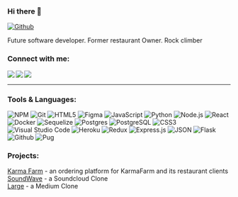 <!--

![Bootstrap](https://img.shields.io/badge/bootstrap-%23563D7C.svg?style=for-the-badge&logo=bootstrap&logoColor=white)

-->
### Hi there 👋
[![Github](https://img.shields.io/github/followers/da5idf?label=Follow&style=social)](https://github.com/da5idf)
<!-- ![](https://visitor-badge.glitch.me/badge?page_id=celestewinterton.celestewinterton) -->

Future software developer. Former restaurant Owner. Rock climber <br/>

### Connect with me: 
  
<a href="https://www.linkedin.com/in/david-forster-70b44673/" target="_blank">
  <img align="left"  src="https://img.shields.io/badge/LinkedIn-0077B5?style=for-the-badge&logo=linkedin&logoColor=white" />
</a>
<a href="https://angel.co/u/david-forster-9" target="_blank">
    <img align="left"  src="https://img.shields.io/badge/AngelList-%23D4D4D4.svg?style=for-the-badge&logo=AngelList&logoColor=black" />
 </a>
<a href="mailto:devda5idf@gmail.com" target="_blank">
   <img align="left"src="https://img.shields.io/badge/Gmail-D14836?style=for-the-badge&logo=gmail&logoColor=white" />
</a>

<br>

**************

### Tools & Languages:

![NPM](https://img.shields.io/badge/npm-CB3837?style=for-the-badge&logo=npm&logoColor=white) 
![Git](https://img.shields.io/badge/git-%23F05033.svg?style=for-the-badge&logo=git&logoColor=white) 
![HTML5](https://img.shields.io/badge/html5-%23E34F26.svg?style=for-the-badge&logo=html5&logoColor=white)
![Figma](https://img.shields.io/badge/figma-%23F24E1E.svg?style=for-the-badge&logo=figma&logoColor=white)
![JavaScript](https://img.shields.io/badge/javascript-%23323330.svg?style=for-the-badge&logo=javascript&color=%23F7DF1E&logoColor=white)
![Python](https://img.shields.io/badge/-Python-F9DC3E.svg?logo=Python&style=for-the-badge)
![Node.js](https://img.shields.io/badge/Node.js-339933?style=for-the-badge&logo=nodedotjs&logoColor=white)
![React](https://img.shields.io/badge/react%20-%2300D9FF.svg?&style=for-the-badge&logo=react&logoColor=white)
![Docker](https://img.shields.io/badge/docker-%230db7ed.svg?style=for-the-badge&logo=docker&logoColor=white)
![Sequelize](https://img.shields.io/badge/Sequelize-52B0E7?style=for-the-badge&logo=Sequelize&logoColor=white) 
![Postgres](https://img.shields.io/badge/postgres-%23316192.svg?style=for-the-badge&logo=postgresql&logoColor=white)
![PostgreSQL](https://img.shields.io/badge/PostgreSQL-316192?style=for-the-badge&logo=postgresql&logoColor=white)
![CSS3](https://img.shields.io/badge/css3-%231572B6.svg?style=for-the-badge&logo=css3&logoColor=white) 
![Visual Studio Code](https://img.shields.io/badge/Visual%20Studio%20Code-0078d7.svg?style=for-the-badge&logo=visual-studio-code&logoColor=white)
![Heroku](https://img.shields.io/badge/Heroku-430098?style=for-the-badge&logo=heroku&logoColor=white) 
![Redux](https://img.shields.io/badge/Redux-593D88?style=for-the-badge&logo=redux&logoColor=white) 
![Express.js](https://img.shields.io/badge/express.js-%23404d59.svg?style=for-the-badge&logo=express&logoColor=%2361DAFB)
![JSON](https://img.shields.io/badge/json-5E5C5C?style=for-the-badge&logo=json&logoColor=white) 
![Flask](https://img.shields.io/badge/Flask-000000?style=for-the-badge&logo=flask&logoColor=white)
![Github](https://img.shields.io/badge/GitHub-100000?style=for-the-badge&logo=github&logoColor=white)
![Pug](https://img.shields.io/badge/Pug-FFF?style=for-the-badge&logo=pug&logoColor=A86454)

<!-- [![Top Langs](https://github-readme-stats.vercel.app/api/top-langs/?username=celestewinterton&layout=compact)](https://github.com/anuraghazra/github-readme-stats)
 -->
 
<!--  ![Anurag's GitHub stats](https://github-readme-stats.vercel.app/api?username=celestewinterton&show_icons=true&theme=tokyonight) 

Note: Available ranks are S+ (top 1%), S (top 25%), A++ (top 45%), A+ (top 60%), and B+ (everyone). The values are calculated by using the cumulative distribution function using commits, contributions, issues, stars, pull requests, followers, and owned repositories -->

<!-- <p>
  <img alt="TypeScript" src="https://img.shields.io/badge/-TypeScript-007ACC?style=flat-square&logo=typescript&logoColor=white" />
  <img alt="angular" src="https://img.shields.io/badge/-Angular-DD0031?style=flat-square&logo=angular&logoColor=white" />
  <img alt="Brave browser" src="https://img.shields.io/badge/-Brave_Browser-FB542B?style=flat-square&logo=brave&logoColor=white" />
</p> -->
  
### Projects:

<a href="https://karmafarm-app.herokuapp.com/" target="_blank" rel="noopener noreferrer">Karma Farm</a> - an ordering platform for KarmaFarm and its restaurant clients <br />
<a href="https://soundwave-clone.herokuapp.com/" target="_blank" rel="noopener noreferrer">SoundWave</a> - a Soundcloud Clone <br />
<a href="https://large-medium.herokuapp.com/" target="_blank" rel="noopener noreferrer">Large</a> - a Medium Clone <br />

  
<!-- <table>
  <tbody>
    <tr>
      <td width="25%" align="center">
        <a href="https://karmafarm-app.herokuapp.com/" target="_blank" rel="noopener noreferrer">
          <img alt="KarmaFarm" 
               src="https://user-images.githubusercontent.com/97040789/178278001-4199b666-ad8f-4fba-9891-9c7775af5fa0.png">
        </a>
      </td>
      <td width="25%" align="center">
        <a href="https://soundwave-clone.herokuapp.com/" target="_blank" rel="noopener noreferrer">
          <img alt="SoundWave" 
               src="https://user-images.githubusercontent.com/97040789/178277917-89b3f41b-c0a7-4898-81eb-e51748bf3de7.png">
        </a>
      </td>
      <td width="25%" align="center">
        <a href="https://large-medium.herokuapp.com/" target="_blank" rel="noopener noreferrer">
          <img alt="Large" 
              src="https://user-images.githubusercontent.com/97040789/178277734-232127bd-1273-4537-a128-08a0999b59ac.png">
        </a>
      </td>
      <td width="25%" align="center"><a href="#">More projects <br/>coming soon!</a></td>
      <td width="25%" align="center"></td>
    </tr>
  </tbody>
</table> -->
<!--  [![Readme Card](https://github-readme-stats.vercel.app/api/pin/?username=da5idf&repo=karmafarm&theme=gotham&card_width=500)](https://github.com/da5idf/karmafarm) -->
